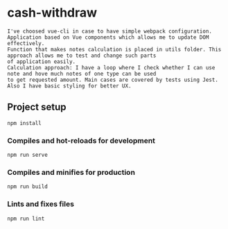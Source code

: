 # cash-withdraw
```
I've choosed vue-cli in case to have simple webpack configuration.
Application based on Vue components which allows me to update DOM effectively.
Function that makes notes calculation is placed in utils folder. This approach allows me to test and change such parts
of application easily. 
Calculation approach: I have a loop where I check whether I can use note and hove much notes of one type can be used
to get requested amount. Main cases are covered by tests using Jest.
Also I have basic styling for better UX.
```

## Project setup
```
npm install
```

### Compiles and hot-reloads for development
```
npm run serve
```

### Compiles and minifies for production
```
npm run build
```

### Lints and fixes files
```
npm run lint
```

